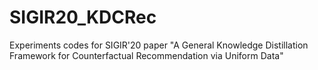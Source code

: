 # SIGIR20_KDCRec
 Experiments codes for SIGIR'20 paper "A General Knowledge Distillation Framework for Counterfactual Recommendation via Uniform Data"
